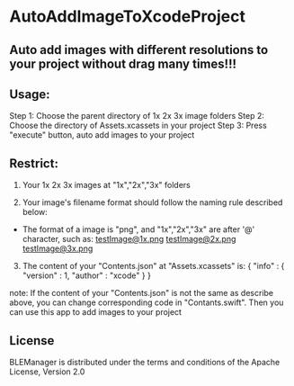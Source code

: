 # AutoAddImageToXcodeProject
## Auto add images with different resolutions to your project without drag many times!!!

## Usage:
Step 1: Choose the parent  directory of 1x 2x 3x image folders
Step 2: Choose the directory of Assets.xcassets in your project
Step 3: Press "execute" button, auto add images to your project 

##  Restrict:

1. Your 1x 2x 3x images at "1x","2x","3x" folders

2. Your image's filename format should follow the naming rule described below: 
- The format of a image is "png", and "1x","2x","3x" are after '@' character,
such as:
testImage@1x.png
testImage@2x.png
testImage@3x.png

3. The content of your "Contents.json" at "Assets.xcassets" is:
{
"info" : {
"version" : 1,
"author" : "xcode"
}
}

note: If the content of your "Contents.json" is not the same as describe above,
you can change corresponding code in "Contants.swift". Then you can use this
app to add images to your project


## License

BLEManager is distributed under the terms and conditions of the Apache License, Version 2.0         
